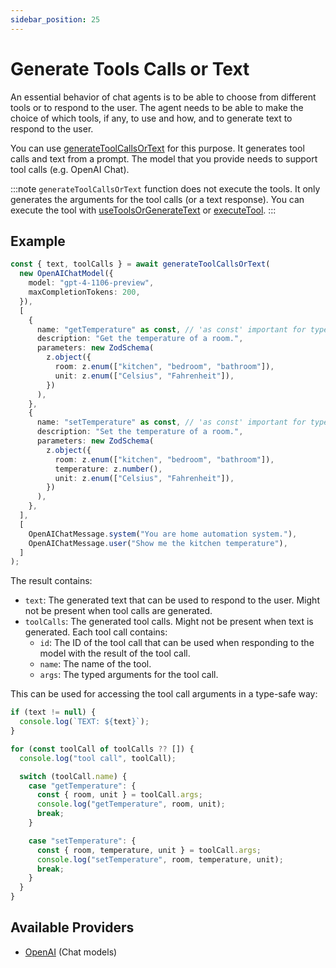 ```yaml
---
sidebar_position: 25
---
```


# Generate Tools Calls or Text

An essential behavior of chat agents is to be able to choose from different tools or to respond to the user. The agent needs to be able to make the choice of which tools, if any, to use and how, and to generate text to respond to the user.

You can use [generateToolCallsOrText](/api/modules/#generatetoolcallsortext) for this purpose. It generates tool calls and text from a prompt. The model that you provide needs to support tool calls (e.g. OpenAI Chat).

:::note
`generateToolCallsOrText` function does not execute the tools.
It only generates the arguments for the tool calls (or a text response).
You can execute the tool with [useToolsOrGenerateText](/guide/tools/use-tools-or-generate-text) or [executeTool](/guide/tools/execute-tool).
:::

## Example

```ts
const { text, toolCalls } = await generateToolCallsOrText(
  new OpenAIChatModel({
    model: "gpt-4-1106-preview",
    maxCompletionTokens: 200,
  }),
  [
    {
      name: "getTemperature" as const, // 'as const' important for type inference
      description: "Get the temperature of a room.",
      parameters: new ZodSchema(
        z.object({
          room: z.enum(["kitchen", "bedroom", "bathroom"]),
          unit: z.enum(["Celsius", "Fahrenheit"]),
        })
      ),
    },
    {
      name: "setTemperature" as const, // 'as const' important for type inference
      description: "Set the temperature of a room.",
      parameters: new ZodSchema(
        z.object({
          room: z.enum(["kitchen", "bedroom", "bathroom"]),
          temperature: z.number(),
          unit: z.enum(["Celsius", "Fahrenheit"]),
        })
      ),
    },
  ],
  [
    OpenAIChatMessage.system("You are home automation system."),
    OpenAIChatMessage.user("Show me the kitchen temperature"),
  ]
);
```

The result contains:

- `text`: The generated text that can be used to respond to the user. Might not be present when tool calls are generated.
- `toolCalls`: The generated tool calls. Might not be present when text is generated. Each tool call contains:
  - `id`: The ID of the tool call that can be used when responding to the model with the result of the tool call.
  - `name`: The name of the tool.
  - `args`: The typed arguments for the tool call.

This can be used for accessing the tool call arguments in a type-safe way:

```ts
if (text != null) {
  console.log(`TEXT: ${text}`);
}

for (const toolCall of toolCalls ?? []) {
  console.log("tool call", toolCall);

  switch (toolCall.name) {
    case "getTemperature": {
      const { room, unit } = toolCall.args;
      console.log("getTemperature", room, unit);
      break;
    }

    case "setTemperature": {
      const { room, temperature, unit } = toolCall.args;
      console.log("setTemperature", room, temperature, unit);
      break;
    }
  }
}
```

## Available Providers

- [OpenAI](/integration/model-provider/openai) (Chat models)
